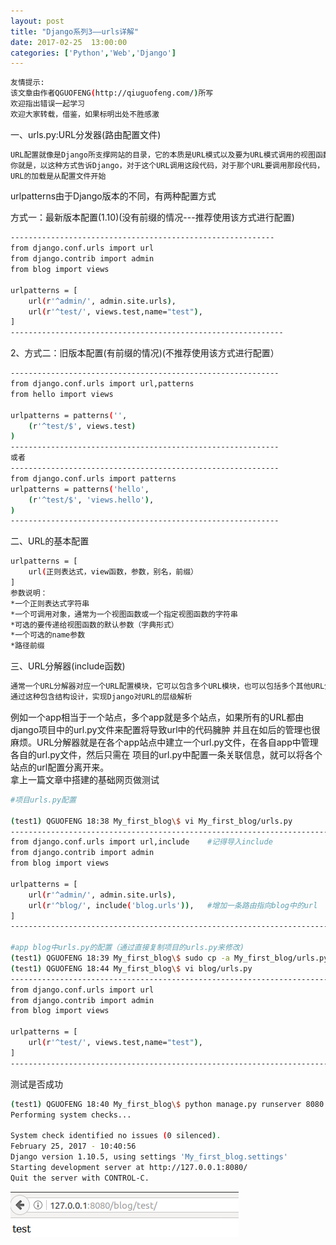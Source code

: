 ```yaml
---
layout: post
title: "Django系列3——urls详解"
date: 2017-02-25  13:00:00
categories: ['Python','Web','Django']
---
```

```bash
友情提示:
该文章由作者QGUOFENG(http://qiuguofeng.com/)所写
欢迎指出错误一起学习
欢迎大家转载，借鉴，如果标明出处不胜感激
```

一、urls.py:URL分发器(路由配置文件)
```bash
URL配置就像是Django所支撑网站的目录，它的本质是URL模式以及要为URL模式调用的视图函数之间的映射表。
你就是，以这种方式告诉Django，对于这个URL调用这段代码，对于那个URL要调用那段代码，
URL的加载是从配置文件开始
```
urlpatterns由于Django版本的不同，有两种配置方式<br />

方式一：最新版本配置(1.10)(没有前缀的情况---推荐使用该方式进行配置)
```bash
-----------------------------------------------------------
from django.conf.urls import url
from django.contrib import admin
from blog import views

urlpatterns = [
    url(r'^admin/', admin.site.urls),
    url(r'^test/', views.test,name="test"),
]
-------------------------------------------------------------
```
2、方式二：旧版本配置(有前缀的情况)(不推荐使用该方式进行配置）
```bash
------------------------------------------------------------
from django.conf.urls import url,patterns
from hello import views

urlpatterns = patterns('',
    (r'^test/$', views.test)
)
------------------------------------------------------------
或者
------------------------------------------------------------
from django.conf.urls import patterns
urlpatterns = patterns('hello',
    (r'^test/$', 'views.hello'),
)
------------------------------------------------------------
```

二、URL的基本配置
```bash
urlpatterns = [
    url(正则表达式，view函数，参数，别名，前缀）
]
参数说明：
*一个正则表达式字符串
*一个可调用对象，通常为一个视图函数或一个指定视图函数的字符串
*可选的要传递给视图函数的默认参数（字典形式）
*一个可选的name参数
*路径前缀
```

三、URL分解器(include函数)
```bash
通常一个URL分解器对应一个URL配置模块，它可以包含多个URL模块，也可以包括多个其他URL分解器
通过这种包含结构设计，实现Django对URL的层级解析
```
例如一个app相当于一个站点，多个app就是多个站点，如果所有的URL都由django项目中的url.py文件来配置将导致url中的代码臃肿
并且在如后的管理也很麻烦。URL分解器就是在各个app站点中建立一个url.py文件，在各自app中管理各自的url.py文件，然后只需在
项目的url.py中配置一条关联信息，就可以将各个站点的url配置分离开来。<br />
拿上一篇文章中搭建的基础网页做测试
```bash
#项目urls.py配置

(test1) QGUOFENG 18:38 My_first_blog\$ vi My_first_blog/urls.py 
----------------------------------------------------------------------------
from django.conf.urls import url,include	#记得导入include 
from django.contrib import admin
from blog import views

urlpatterns = [
    url(r'^admin/', admin.site.urls),
    url(r'^blog/', include('blog.urls')),	#增加一条路由指向blog中的url
]
----------------------------------------------------------------------------

#app blog中urls.py的配置（通过直接复制项目的urls.py来修改)
(test1) QGUOFENG 18:39 My_first_blog\$ sudo cp -a My_first_blog/urls.py blog/urls.py
(test1) QGUOFENG 18:44 My_first_blog\$ vi blog/urls.py 
----------------------------------------------------------------------------
from django.conf.urls import url
from django.contrib import admin
from blog import views

urlpatterns = [
    url(r'^test/', views.test,name="test"),
]
----------------------------------------------------------------------------

```
测试是否成功
```bash
(test1) QGUOFENG 18:40 My_first_blog\$ python manage.py runserver 8080
Performing system checks...

System check identified no issues (0 silenced).
February 25, 2017 - 10:40:56
Django version 1.10.5, using settings 'My_first_blog.settings'
Starting development server at http://127.0.0.1:8080/
Quit the server with CONTROL-C.

```
![test](/assets/active_images/Django/Django3/1.png)


